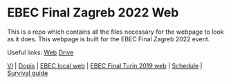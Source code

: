 # EBEC Final Zagreb 2022 Web

This is a repo which contains all the files necessary for the webpage to look as it does. This webpage is built for the EBEC Final Zagreb 2022 event.

Useful links:
[Web](https://ebec-final-zagreb-2022.netlify.app/)
[Drive](https://drive.google.com/drive/u/1/folders/1bPgM50-mtkoYLCE54O8txg7cpV8L_msj)

[VI](https://lbgzagreb.slack.com/files/UML2NDSS2/F02M1JPE48K/vi_ebec_final.pdf) | 
[Dopis](https://drive.google.com/file/d/1BSrnP00VpRK66rr5h_E6j4vqPpk9pXv_/view) | 
[EBEC local web](https://best.hr/ebec/) | 
[EBEC Final Turin 2019 web](https://www.bestorino.com/ebecfinal/) |
[Schedule](https://docs.google.com/spreadsheets/d/1GtH79MJElWUphnlKzePiw0892swHtk_0IiimOFVZ_Kg) |
[Survival guide](#)
